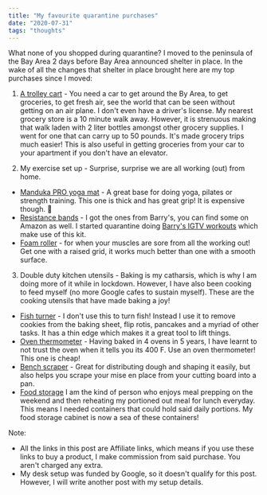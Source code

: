 ```yaml
---
title: "My favourite quarantine purchases"
date: "2020-07-31"
tags: "thoughts"
---
```


What none of you shopped during quarantine? I moved to the peninsula of the Bay Area 2 days before Bay Area announced shelter in place. In the wake of all the changes that shelter in place brought here are my top purchases since I moved:

1. [A trolley cart](https://www.amazon.com/gp/product/B002M3SP14/ref=as_li_tl?ie=UTF8&camp=1789&creative=9325&creativeASIN=B002M3SP14&linkCode=as2&tag=nainar-20&linkId=e7193730fc04a3814250388bee6e3bfc) - You need a car to get around the By Area, to get groceries, to get fresh air, see the world that can be seen without getting on an air plane. I don't even have a driver's license. My nearest grocery store is a 10 minute walk away. However, it is strenuous making that walk laden with 2 liter bottles amongst other grocery supplies. I went for one that can carry up to 50 pounds. It's made grocery trips much easier! This is also useful in getting groceries from your car to your apartment if you don't have an elevator.

2. My exercise set up - Surprise, surprise we are all working (out) from home. 
  - [Manduka PRO yoga mat](https://www.amazon.com/gp/product/B0000DZFXZ/ref=as_li_tl?ie=UTF8&camp=1789&creative=9325&creativeASIN=B0000DZFXZ&linkCode=as2&tag=nainar-20&linkId=83285146a14d8d880a6e1715de46b83f) - A great base for doing yoga, pilates or strength training. This one is thick and has great grip! It is expensive though. 🙈
  - [Resistance bands](https://shop.barrys.com/collections/barrys-at-home/products/barrys-band-together-red-fit-kit) - I got the ones from Barry's, you can find some on Amazon as well. I started quarantine doing [Barry's IGTV workouts](https://www.instagram.com/barrys/channel/) which make use of this kit.
  - [Foam roller](https://www.amazon.com/gp/product/B0040EGNIU/ref=as_li_tl?ie=UTF8&camp=1789&creative=9325&creativeASIN=B0040EGNIU&linkCode=as2&tag=nainar-20&linkId=55b2398fa48dc608f148ed38475c1eae) - for when your muscles are sore from all the working out! Get one with a raised grid, it works much better than one with a smooth surface. 

3. Double duty kitchen utensils - Baking is my catharsis, which is why I am doing more of it while in lockdown. However, I have also been cooking to feed myself (no more Google cafes to sustain myself). These are the cooking utensils that have made baking a joy!
  - [Fish turner](https://www.amazon.com/gp/product/B079NRDW9C/ref=as_li_tl?ie=UTF8&camp=1789&creative=9325&creativeASIN=B079NRDW9C&linkCode=as2&tag=nainar-20&linkId=161d347660ed8697ec5494ec01e8a213) - I don't use this to turn fish! Instead I use it to remove cookies from the baking sheet, flip rotis, pancakes and a myriad of other tasks. It has a thin edge which makes it a great tool to lift things. 
  - [Oven thermometer](https://www.amazon.com/gp/product/B005KDEIZ0/ref=as_li_tl?ie=UTF8&camp=1789&creative=9325&creativeASIN=B005KDEIZ0&linkCode=as2&tag=nainar-20&linkId=d30d8b89846d6fd5c8005a5d5a85a234) - Having baked in 4 ovens in 5 years, I have learnt to not trust the oven when it tells you its 400 F. Use an oven thermometer! This one is cheap!
  - [Bench scraper](https://www.amazon.com/gp/product/B000SSZ4Q4/ref=as_li_tl?ie=UTF8&camp=1789&creative=9325&creativeASIN=B000SSZ4Q4&linkCode=as2&tag=nainar-20&linkId=9a2d3f428df05d4369c01a45dbb2efef) - Great for distributing dough and shaping it easily, but also helps you scrape your mise en place from your cutting board into a pan. 
  - [Food storage](https://www.amazon.com/gp/product/B0783Q4PBN/ref=as_li_tl?ie=UTF8&camp=1789&creative=9325&creativeASIN=B0783Q4PBN&linkCode=as2&tag=nainar-20&linkId=c6fc762da08dcbdce9ac28be3d8d5137) I am the kind of person who enjoys meal prepping on the weekend and then reheating my portioned out meal for lunch everyday. This means I needed containers that could hold said daily portions. My food storage cabinet is now a sea of these containers!

Note: 
- All the links in this post are Affiliate links, which means if you use these links to buy a product, I make commission from said purchase. You aren't charged any extra. 
- My desk setup was funded by Google, so it doesn't qualify for this post. However, I will write another post with my setup details. 